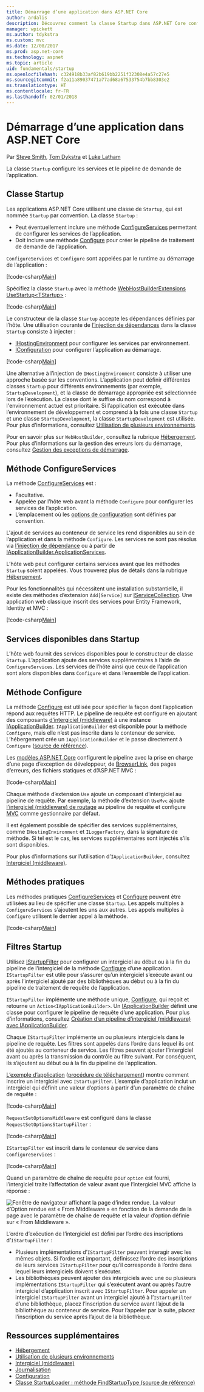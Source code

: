 ```yaml
---
title: Démarrage d’une application dans ASP.NET Core
author: ardalis
description: Découvrez comment la classe Startup dans ASP.NET Core configure des services et le pipeline de requête de l’application.
manager: wpickett
ms.author: tdykstra
ms.custom: mvc
ms.date: 12/08/2017
ms.prod: asp.net-core
ms.technology: aspnet
ms.topic: article
uid: fundamentals/startup
ms.openlocfilehash: c324918b33af82b619bb2251f32308e4a57c27e5
ms.sourcegitcommit: f2a11a89037471a77ad68a67533754b7bb8303e2
ms.translationtype: HT
ms.contentlocale: fr-FR
ms.lasthandoff: 02/01/2018
---
```

# <a name="application-startup-in-aspnet-core"></a>Démarrage d’une application dans ASP.NET Core

Par [Steve Smith](https://ardalis.com), [Tom Dykstra](https://github.com/tdykstra) et [Luke Latham](https://github.com/guardrex)

La classe `Startup` configure les services et le pipeline de demande de l’application.

## <a name="the-startup-class"></a>Classe Startup

Les applications ASP.NET Core utilisent une classe de `Startup`, qui est nommée `Startup` par convention. La classe `Startup` :

* Peut éventuellement inclure une méthode [ConfigureServices](/dotnet/api/microsoft.aspnetcore.hosting.startupbase.configureservices) permettant de configurer les services de l’application.
* Doit inclure une méthode [Configure](/dotnet/api/microsoft.aspnetcore.hosting.startupbase.configure) pour créer le pipeline de traitement de demande de l’application.

`ConfigureServices` et `Configure` sont appelées par le runtime au démarrage de l’application :

[!code-csharp[Main](startup/snapshot_sample/Startup1.cs)]

Spécifiez la classe `Startup` avec la méthode [WebHostBuilderExtensions](/dotnet/api/Microsoft.AspNetCore.Hosting.WebHostBuilderExtensions) [UseStartup&lt;TStartup&gt;](/dotnet/api/microsoft.aspnetcore.hosting.webhostbuilderextensions.usestartup#Microsoft_AspNetCore_Hosting_WebHostBuilderExtensions_UseStartup__1_Microsoft_AspNetCore_Hosting_IWebHostBuilder_) :

[!code-csharp[Main](../common/samples/WebApplication1DotNetCore2.0App/Program.cs?name=snippet_Main&highlight=10)]

Le constructeur de la classe `Startup` accepte les dépendances définies par l’hôte. Une utilisation courante de [l’injection de dépendances](xref:fundamentals/dependency-injection) dans la classe `Startup` consiste à injecter :

* [IHostingEnvironment](/dotnet/api/Microsoft.AspNetCore.Hosting.IHostingEnvironment) pour configurer les services par environnement.
* [IConfiguration](/dotnet/api/microsoft.extensions.configuration.iconfiguration) pour configurer l’application au démarrage.

[!code-csharp[Main](startup/snapshot_sample/Startup2.cs)]

Une alternative à l’injection de `IHostingEnvironment` consiste à utiliser une approche basée sur les conventions. L’application peut définir différentes classes `Startup` pour différents environnements (par exemple, `StartupDevelopment`), et la classe de démarrage appropriée est sélectionnée lors de l’exécution. La classe dont le suffixe du nom correspond à l'environnement actuel est prioritaire. Si l’application est exécutée dans l’environnement de développement et comprend à la fois une classe `Startup` et une classe `StartupDevelopment`, la classe `StartupDevelopment` est utilisée. Pour plus d’informations, consultez [Utilisation de plusieurs environnements](xref:fundamentals/environments#startup-conventions).

Pour en savoir plus sur `WebHostBuilder`, consultez la rubrique [Hébergement](xref:fundamentals/hosting). Pour plus d’informations sur la gestion des erreurs lors du démarrage, consultez [Gestion des exceptions de démarrage](xref:fundamentals/error-handling#startup-exception-handling).

## <a name="the-configureservices-method"></a>Méthode ConfigureServices

La méthode [ConfigureServices](/dotnet/api/microsoft.aspnetcore.hosting.startupbase.configureservices) est :

* Facultative.
* Appelée par l’hôte web avant la méthode `Configure` pour configurer les services de l’application.
* L’emplacement où les [options de configuration](xref:fundamentals/configuration/index) sont définies par convention.

L'ajout de services au conteneur de service les rend disponibles au sein de l’application et dans la méthode `Configure`. Les services ne sont pas résolus via [l'injection de dépendance](xref:fundamentals/dependency-injection) ou à partir de [IApplicationBuilder.ApplicationServices](/dotnet/api/microsoft.aspnetcore.builder.iapplicationbuilder.applicationservices).

L’hôte web peut configurer certains services avant que les méthodes `Startup` soient appelées. Vous trouverez plus de détails dans la rubrique [Hébergement](xref:fundamentals/hosting). 

Pour les fonctionnalités qui nécessitent une installation substantielle, il existe des méthodes d’extension `Add[Service]` sur [IServiceCollection](/dotnet/api/Microsoft.Extensions.DependencyInjection.IServiceCollection). Une application web classique inscrit des services pour Entity Framework, Identity et MVC :

[!code-csharp[Main](../common/samples/WebApplication1/Startup.cs?highlight=4,7,11&start=40&end=55)]

## <a name="services-available-in-startup"></a>Services disponibles dans Startup

L’hôte web fournit des services disponibles pour le constructeur de classe `Startup`. L’application ajoute des services supplémentaires à l’aide de `ConfigureServices`. Les services de l’hôte ainsi que ceux de l’application sont alors disponibles dans `Configure` et dans l’ensemble de l’application.

## <a name="the-configure-method"></a>Méthode Configure

La méthode [Configure](/dotnet/api/microsoft.aspnetcore.hosting.startupbase.configure) est utilisée pour spécifier la façon dont l’application répond aux requêtes HTTP. Le pipeline de requête est configuré en ajoutant des composants [d’intergiciel (middleware)](xref:fundamentals/middleware/index) à une instance [IApplicationBuilder](/dotnet/api/microsoft.aspnetcore.builder.iapplicationbuilder). `IApplicationBuilder` est disponible pour la méthode `Configure`, mais elle n’est pas inscrite dans le conteneur de service. L’hébergement crée un `IApplicationBuilder` et le passe directement à `Configure` ([source de référence](https://github.com/aspnet/Hosting/blob/release/2.0.0/src/Microsoft.AspNetCore.Hosting/Internal/WebHost.cs#L179-L192)).

Les [modèles ASP.NET Core](/dotnet/core/tools/dotnet-new) configurent le pipeline avec la prise en charge d’une page d’exception de développeur, de [BrowserLink](http://vswebessentials.com/features/browserlink), des pages d’erreurs, des fichiers statiques et d’ASP.NET MVC :

[!code-csharp[Main](../common/samples/WebApplication1DotNetCore2.0App/Startup.cs?range=28-48&highlight=5,6,10,13,15)]

Chaque méthode d’extension `Use` ajoute un composant d’intergiciel au pipeline de requête. Par exemple, la méthode d’extension `UseMvc` ajoute [l’intergiciel (middleware) de routage](xref:fundamentals/routing) au pipeline de requête et configure [MVC](xref:mvc/overview) comme gestionnaire par défaut.

Il est également possible de spécifier des services supplémentaires, comme `IHostingEnvironment` et `ILoggerFactory`, dans la signature de méthode. Si tel est le cas, les services supplémentaires sont injectés s’ils sont disponibles.

Pour plus d’informations sur l’utilisation d’`IApplicationBuilder`, consultez [Intergiciel (middleware)](xref:fundamentals/middleware/index).

## <a name="convenience-methods"></a>Méthodes pratiques

Les méthodes pratiques [ConfigureServices](/dotnet/api/microsoft.aspnetcore.hosting.iwebhostbuilder.configureservices) et [Configure](/dotnet/api/microsoft.aspnetcore.hosting.webhostbuilderextensions.configure) peuvent être utilisées au lieu de spécifier une classe `Startup`. Les appels multiples à `ConfigureServices` s’ajoutent les uns aux autres. Les appels multiples à `Configure` utilisent le dernier appel à la méthode.

[!code-csharp[Main](startup/snapshot_sample/Program.cs?highlight=18,22)]

## <a name="startup-filters"></a>Filtres Startup

Utilisez [IStartupFilter](/dotnet/api/microsoft.aspnetcore.hosting.istartupfilter) pour configurer un intergiciel au début ou à la fin du pipeline de l’intergiciel de la méthode [Configure](#the-configure-method) d’une application. `IStartupFilter` est utile pour s’assurer qu’un intergiciel s’exécute avant ou après l’intergiciel ajouté par des bibliothèques au début ou à la fin du pipeline de traitement de requête de l’application.

`IStartupFilter` implémente une méthode unique, [Configure](/dotnet/api/microsoft.aspnetcore.hosting.istartupfilter.configure), qui reçoit et retourne un `Action<IApplicationBuilder>`. Un [IApplicationBuilder](/dotnet/api/microsoft.aspnetcore.builder.iapplicationbuilder) définit une classe pour configurer le pipeline de requête d’une application. Pour plus d’informations, consultez [Création d’un pipeline d’intergiciel (middleware) avec IApplicationBuilder](xref:fundamentals/middleware/index#creating-a-middleware-pipeline-with-iapplicationbuilder).

Chaque `IStartupFilter` implémente un ou plusieurs intergiciels dans le pipeline de requête. Les filtres sont appelés dans l’ordre dans lequel ils ont été ajoutés au conteneur de service. Les filtres peuvent ajouter l’intergiciel avant ou après la transmission du contrôle au filtre suivant. Par conséquent, ils s’ajoutent au début ou à la fin du pipeline de l’application.

[L’exemple d’application](https://github.com/aspnet/Docs/tree/master/aspnetcore/fundamentals/startup/sample/) ([procédure de téléchargement](xref:tutorials/index#how-to-download-a-sample)) montre comment inscrire un intergiciel avec `IStartupFilter`. L’exemple d’application inclut un intergiciel qui définit une valeur d’options à partir d’un paramètre de chaîne de requête :

[!code-csharp[Main](startup/sample/RequestSetOptionsMiddleware.cs?name=snippet1)]

`RequestSetOptionsMiddleware` est configuré dans la classe `RequestSetOptionsStartupFilter` :

[!code-csharp[Main](startup/sample/RequestSetOptionsStartupFilter.cs?name=snippet1&highlight=7)]

`IStartupFilter` est inscrit dans le conteneur de service dans `ConfigureServices` :

[!code-csharp[Main](startup/sample/Startup.cs?name=snippet1&highlight=3)]

Quand un paramètre de chaîne de requête pour `option` est fourni, l’intergiciel traite l’affectation de valeur avant que l’intergiciel MVC affiche la réponse :

![Fenêtre de navigateur affichant la page d’index rendue. La valeur d’Option rendue est « From Middleware » en fonction de la demande de la page avec le paramètre de chaîne de requête et la valeur d’option définie sur « From Middleware ».](startup/_static/index.png)

L’ordre d’exécution de l’intergiciel est défini par l’ordre des inscriptions d’`IStartupFilter` :

* Plusieurs implémentations d’`IStartupFilter` peuvent interagir avec les mêmes objets. Si l’ordre est important, définissez l’ordre des inscriptions de leurs services `IStartupFilter` pour qu’il corresponde à l’ordre dans lequel leurs intergiciels doivent s’exécuter.
* Les bibliothèques peuvent ajouter des intergiciels avec une ou plusieurs implémentations `IStartupFilter` qui s’exécutent avant ou après l’autre intergiciel d’application inscrit avec `IStartupFilter`. Pour appeler un intergiciel `IStartupFilter` avant un intergiciel ajouté à l’`IStartupFilter` d’une bibliothèque, placez l’inscription du service avant l’ajout de la bibliothèque au conteneur de service. Pour l’appeler par la suite, placez l’inscription du service après l’ajout de la bibliothèque.

## <a name="additional-resources"></a>Ressources supplémentaires

* [Hébergement](xref:fundamentals/hosting)
* [Utilisation de plusieurs environnements](xref:fundamentals/environments)
* [Intergiciel (middleware)](xref:fundamentals/middleware/index)
* [Journalisation](xref:fundamentals/logging/index)
* [Configuration](xref:fundamentals/configuration/index)
* [Classe StartupLoader : méthode FindStartupType (source de référence)](https://github.com/aspnet/Hosting/blob/rel/2.0.0/src/Microsoft.AspNetCore.Hosting/Internal/StartupLoader.cs#L66-L116)
